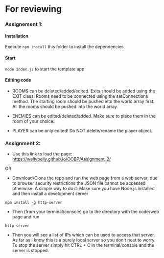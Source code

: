 # For reviewing

### Assignement 1:

#### Installation

Execute `npm install` this folder to install the dependencies.

#### Start

`node index.js` to start the template app

#### Editing code

- ROOMS can be deleted/added/edited.
Exits should be added using the EXIT class.
Rooms need to be connected using the setConnections method.
The starting room should be pushed into the world array first.
All the rooms should be pushed into the world array.

- ENEMIES can be edited/deleted/added.
Make sure to place them in the room of your choice.

- PLAYER can be only edited! Do NOT delete/rename the player object.

### Assignment 2:
 
  
   - Use this link to load the page: https://wellybelly.github.io/OOBP/Assignment_2/
   
  OR
  
   - Download/Clone the repo and run the web page from a web server, due to browser security restrictions the JSON file cannot be accessed otherwise.
   A simple way to do it:
   Make sure you have Node.js installed and then install a development server
   
    npm install -g http-server
    
   - Then (from your terminal/console) go to the directory with the code/web page and run
   
    http-server
   - Then you will see a list of IPs which can be used to access that server. As far as I know this is a purely local server so you don't neet to worry.
   To stop the server simply hit CTRL + C in the terminal/console and the server is stopped.

